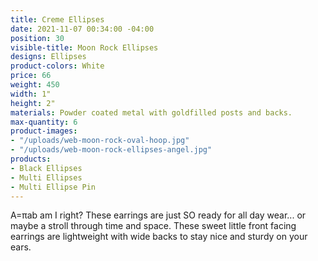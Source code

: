 ```yaml
---
title: Creme Ellipses
date: 2021-11-07 00:34:00 -04:00
position: 30
visible-title: Moon Rock Ellipses
designs: Ellipses
product-colors: White
price: 66
weight: 450
width: 1"
height: 2"
materials: Powder coated metal with goldfilled posts and backs.
max-quantity: 6
product-images:
- "/uploads/web-moon-rock-oval-hoop.jpg"
- "/uploads/web-moon-rock-ellipses-angel.jpg"
products:
- Black Ellipses
- Multi Ellipses
- Multi Ellipse Pin
---
```


A=πab am I right? These earrings are just SO ready for all day wear... or maybe a stroll through time and space. These sweet little front facing earrings are lightweight with wide backs to stay nice and sturdy on your ears. 